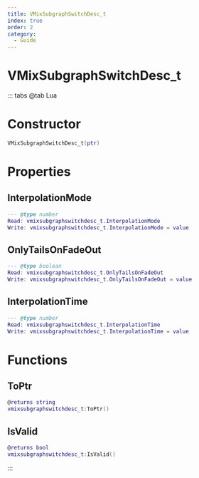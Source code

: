 ```yaml
---
title: VMixSubgraphSwitchDesc_t
index: true
order: 2
category:
  - Guide
---
```


# VMixSubgraphSwitchDesc_t

::: tabs
@tab Lua
# Constructor
```lua
VMixSubgraphSwitchDesc_t(ptr)
```
# Properties
## InterpolationMode 
```lua
--- @type number
Read: vmixsubgraphswitchdesc_t.InterpolationMode
Write: vmixsubgraphswitchdesc_t.InterpolationMode = value
```
## OnlyTailsOnFadeOut 
```lua
--- @type boolean
Read: vmixsubgraphswitchdesc_t.OnlyTailsOnFadeOut
Write: vmixsubgraphswitchdesc_t.OnlyTailsOnFadeOut = value
```
## InterpolationTime 
```lua
--- @type number
Read: vmixsubgraphswitchdesc_t.InterpolationTime
Write: vmixsubgraphswitchdesc_t.InterpolationTime = value
```
# Functions
## ToPtr
```lua
@returns string
vmixsubgraphswitchdesc_t:ToPtr()
```
## IsValid
```lua
@returns bool
vmixsubgraphswitchdesc_t:IsValid()
```

:::